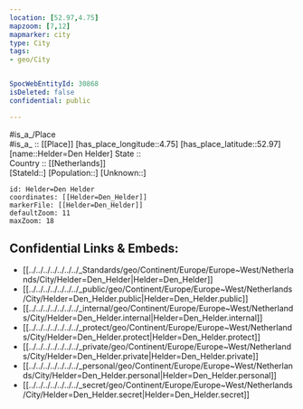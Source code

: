 ```yaml
---
location: [52.97,4.75] 
mapzoom: [7,12] 
mapmarker: city 
type: City
tags:
- geo/City


SpocWebEntityId: 30868
isDeleted: false
confidential: public

---
```

#is_a_/Place  
#is_a_ :: [[Place]] 
[has_place_longitude::4.75] 
[has_place_latitude::52.97] 
[name::Helder=Den Helder] 
State ::  
Country :: [[Netherlands]]  
[StateId::] 
[Population::] 
[Unknown::] 


```leaflet
id: Helder=Den Helder
coordinates: [[Helder=Den_Helder]] 
markerFile: [[Helder=Den_Helder]] 
defaultZoom: 11 
maxZoom: 18
```


## Confidential Links & Embeds: 
- [[../../../../../../../_Standards/geo/Continent/Europe/Europe~West/Netherlands/City/Helder=Den_Helder|Helder=Den_Helder]] 
- [[../../../../../../../_public/geo/Continent/Europe/Europe~West/Netherlands/City/Helder=Den_Helder.public|Helder=Den_Helder.public]] 
- [[../../../../../../../_internal/geo/Continent/Europe/Europe~West/Netherlands/City/Helder=Den_Helder.internal|Helder=Den_Helder.internal]] 
- [[../../../../../../../_protect/geo/Continent/Europe/Europe~West/Netherlands/City/Helder=Den_Helder.protect|Helder=Den_Helder.protect]] 
- [[../../../../../../../_private/geo/Continent/Europe/Europe~West/Netherlands/City/Helder=Den_Helder.private|Helder=Den_Helder.private]] 
- [[../../../../../../../_personal/geo/Continent/Europe/Europe~West/Netherlands/City/Helder=Den_Helder.personal|Helder=Den_Helder.personal]] 
- [[../../../../../../../_secret/geo/Continent/Europe/Europe~West/Netherlands/City/Helder=Den_Helder.secret|Helder=Den_Helder.secret]] 
